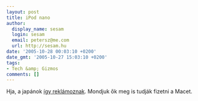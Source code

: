 ```yaml
---
layout: post
title: iPod nano
author:
  display_name: sesam
  login: sesam
  email: petersz@me.com
  url: http://sesam.hu
date: '2005-10-28 00:03:10 +0200'
date_gmt: '2005-10-27 15:03:10 +0200'
tags:
- Tech &amp; Gizmos
comments: []
---
```


Hja, a japánok [így reklámoznak](http://wiredblogs.tripod.com/cultofmac/index.blog?entry_id=1260075). Mondjuk ők meg is tudják fizetni a Macet.
